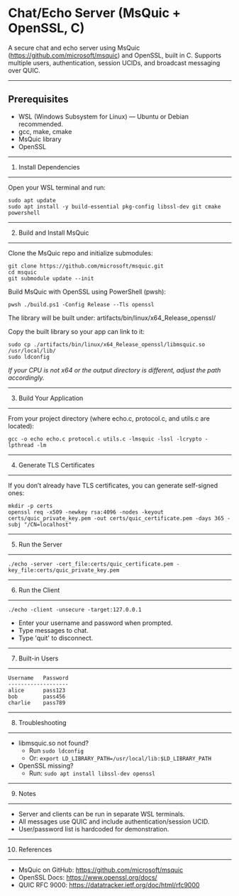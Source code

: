 Chat/Echo Server (MsQuic + OpenSSL, C)
=======================================

A secure chat and echo server using MsQuic (https://github.com/microsoft/msquic) and OpenSSL, built in C.
Supports multiple users, authentication, session UCIDs, and broadcast messaging over QUIC.

---

Prerequisites
-------------

- WSL (Windows Subsystem for Linux) — Ubuntu or Debian recommended.
- gcc, make, cmake
- MsQuic library
- OpenSSL

---

1. Install Dependencies
-----------------------

Open your WSL terminal and run:

    sudo apt update
    sudo apt install -y build-essential pkg-config libssl-dev git cmake powershell

---

2. Build and Install MsQuic
---------------------------

Clone the MsQuic repo and initialize submodules:

    git clone https://github.com/microsoft/msquic.git
    cd msquic
    git submodule update --init

Build MsQuic with OpenSSL using PowerShell (pwsh):

    pwsh ./build.ps1 -Config Release --Tls openssl

The library will be built under:
    artifacts/bin/linux/x64_Release_openssl/

Copy the built library so your app can link to it:

    sudo cp ./artifacts/bin/linux/x64_Release_openssl/libmsquic.so /usr/local/lib/
    sudo ldconfig

*If your CPU is not x64 or the output directory is different, adjust the path accordingly.*

---

3. Build Your Application
-------------------------

From your project directory (where echo.c, protocol.c, and utils.c are located):

    gcc -o echo echo.c protocol.c utils.c -lmsquic -lssl -lcrypto -lpthread -lm

---

4. Generate TLS Certificates
----------------------------

If you don’t already have TLS certificates, you can generate self-signed ones:

    mkdir -p certs
    openssl req -x509 -newkey rsa:4096 -nodes -keyout certs/quic_private_key.pem -out certs/quic_certificate.pem -days 365 -subj "/CN=localhost"

---

5. Run the Server
-----------------

    ./echo -server -cert_file:certs/quic_certificate.pem -key_file:certs/quic_private_key.pem

---

6. Run the Client
-----------------

    ./echo -client -unsecure -target:127.0.0.1

- Enter your username and password when prompted.
- Type messages to chat.
- Type 'quit' to disconnect.

---

7. Built-in Users
-----------------

    Username   Password
    -------------------
    alice      pass123
    bob        pass456
    charlie    pass789

---

8. Troubleshooting
------------------

- libmsquic.so not found?
    - Run `sudo ldconfig`
    - Or: `export LD_LIBRARY_PATH=/usr/local/lib:$LD_LIBRARY_PATH`
- OpenSSL missing?
    - Run: `sudo apt install libssl-dev openssl`

---

9. Notes
--------

- Server and clients can be run in separate WSL terminals.
- All messages use QUIC and include authentication/session UCID.
- User/password list is hardcoded for demonstration.

---

10. References
--------------

- MsQuic on GitHub: https://github.com/microsoft/msquic
- OpenSSL Docs: https://www.openssl.org/docs/
- QUIC RFC 9000: https://datatracker.ietf.org/doc/html/rfc9000

